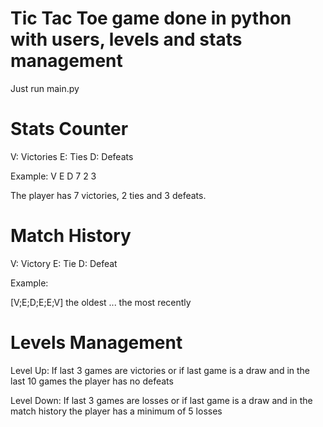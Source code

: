 # Tic Tac Toe game done in python with users, levels and stats management 


Just run main.py


# Stats Counter

V: Victories
E: Ties
D: Defeats

Example:
V E D
7 2 3

The player has 7 victories, 2 ties and 3 defeats.


# Match History
V: Victory
E: Tie
D: Defeat

Example:

[V;E;D;E;E;V]
the oldest ... the most recently


# Levels Management

Level Up:
If last 3 games are victories or if last game is a draw and in the last 10 games the player has no defeats

Level Down:
If last 3 games are losses or if last game is a draw and in the match history the player has a minimum of 5 losses
